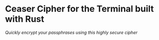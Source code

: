 # Ceaser Cipher for the Terminal built with Rust

_Quickly encrypt your passphrases using this highly secure cipher_
